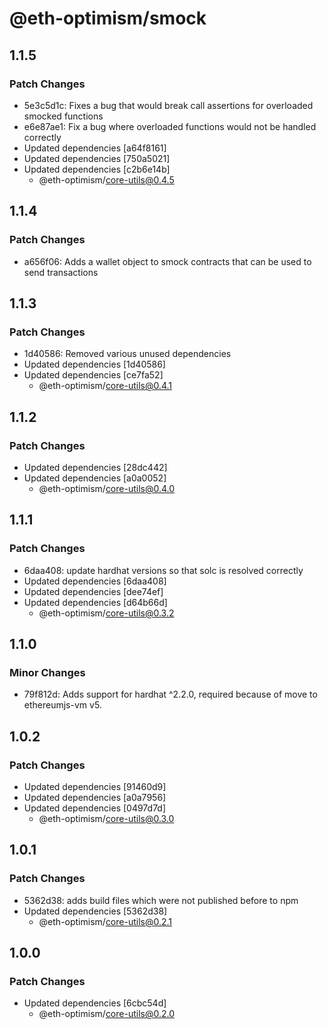 # @eth-optimism/smock

## 1.1.5

### Patch Changes

- 5e3c5d1c: Fixes a bug that would break call assertions for overloaded smocked functions
- e6e87ae1: Fix a bug where overloaded functions would not be handled correctly
- Updated dependencies [a64f8161]
- Updated dependencies [750a5021]
- Updated dependencies [c2b6e14b]
  - @eth-optimism/core-utils@0.4.5

## 1.1.4

### Patch Changes

- a656f06: Adds a wallet object to smock contracts that can be used to send transactions

## 1.1.3

### Patch Changes

- 1d40586: Removed various unused dependencies
- Updated dependencies [1d40586]
- Updated dependencies [ce7fa52]
  - @eth-optimism/core-utils@0.4.1

## 1.1.2

### Patch Changes

- Updated dependencies [28dc442]
- Updated dependencies [a0a0052]
  - @eth-optimism/core-utils@0.4.0

## 1.1.1

### Patch Changes

- 6daa408: update hardhat versions so that solc is resolved correctly
- Updated dependencies [6daa408]
- Updated dependencies [dee74ef]
- Updated dependencies [d64b66d]
  - @eth-optimism/core-utils@0.3.2

## 1.1.0

### Minor Changes

- 79f812d: Adds support for hardhat ^2.2.0, required because of move to ethereumjs-vm v5.

## 1.0.2

### Patch Changes

- Updated dependencies [91460d9]
- Updated dependencies [a0a7956]
- Updated dependencies [0497d7d]
  - @eth-optimism/core-utils@0.3.0

## 1.0.1

### Patch Changes

- 5362d38: adds build files which were not published before to npm
- Updated dependencies [5362d38]
  - @eth-optimism/core-utils@0.2.1

## 1.0.0

### Patch Changes

- Updated dependencies [6cbc54d]
  - @eth-optimism/core-utils@0.2.0
